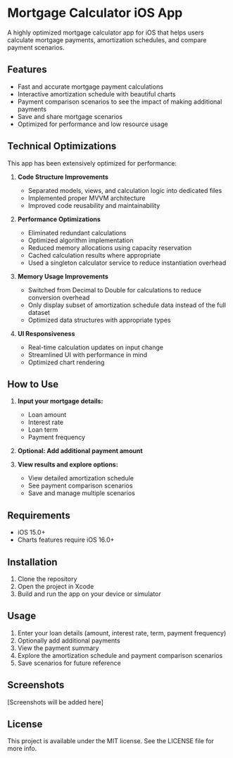 # Mortgage Calculator iOS App

A highly optimized mortgage calculator app for iOS that helps users calculate mortgage payments, amortization schedules, and compare payment scenarios.

## Features

- Fast and accurate mortgage payment calculations
- Interactive amortization schedule with beautiful charts
- Payment comparison scenarios to see the impact of making additional payments
- Save and share mortgage scenarios
- Optimized for performance and low resource usage

## Technical Optimizations

This app has been extensively optimized for performance:

1. **Code Structure Improvements**
   - Separated models, views, and calculation logic into dedicated files
   - Implemented proper MVVM architecture
   - Improved code reusability and maintainability

2. **Performance Optimizations**
   - Eliminated redundant calculations
   - Optimized algorithm implementation
   - Reduced memory allocations using capacity reservation
   - Cached calculation results where appropriate
   - Used a singleton calculator service to reduce instantiation overhead

3. **Memory Usage Improvements**
   - Switched from Decimal to Double for calculations to reduce conversion overhead
   - Only display subset of amortization schedule data instead of the full dataset
   - Optimized data structures with appropriate types

4. **UI Responsiveness**
   - Real-time calculation updates on input change
   - Streamlined UI with performance in mind
   - Optimized chart rendering

## How to Use

1. **Input your mortgage details:**
   - Loan amount
   - Interest rate
   - Loan term
   - Payment frequency

2. **Optional: Add additional payment amount**

3. **View results and explore options:**
   - View detailed amortization schedule
   - See payment comparison scenarios
   - Save and manage multiple scenarios

## Requirements

- iOS 15.0+
- Charts features require iOS 16.0+

## Installation

1. Clone the repository
2. Open the project in Xcode
3. Build and run the app on your device or simulator

## Usage

1. Enter your loan details (amount, interest rate, term, payment frequency)
2. Optionally add additional payments
3. View the payment summary
4. Explore the amortization schedule and payment comparison scenarios
5. Save scenarios for future reference

## Screenshots

[Screenshots will be added here]

## License

This project is available under the MIT license. See the LICENSE file for more info. 